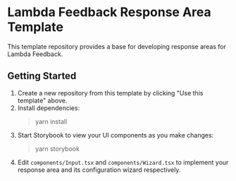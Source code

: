 # Lambda Feedback Response Area Template

This template repository provides a base for developing response areas for
Lambda Feedback.

## Getting Started

1. Create a new repository from this template by clicking "Use this template"
   above.
2. Install dependencies:
   > yarn install
3. Start Storybook to view your UI components as you make changes:
   > yarn storybook
4. Edit `components/Input.tsx` and `components/Wizard.tsx` to implement your
   response area and its configuration wizard respectively.
